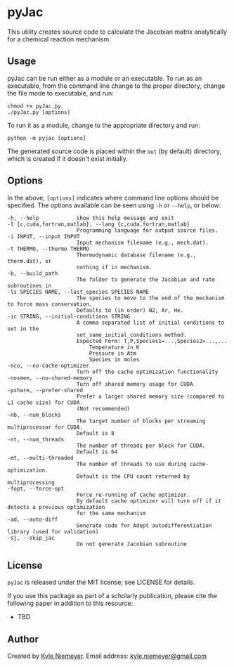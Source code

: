 pyJac
===============

This utility creates source code to calculate the Jacobian matrix analytically for a chemical reaction mechanism.

Usage
-----

pyJac can be run either as a module or an executable. To run as an executable, from the command line change to the proper directory, change the file mode to executable, and run:

    chmod +x pyJac.py
    ./pyJac.py [options]

To run it as a module, change to the appropriate directory and run:

    python -m pyjac [options]

The generated source code is placed within the `out` (by default) directory, which is created if it doesn't exist initially.

Options
-------

In the above, `[options]` indicates where command line options should be specified. The options available can be seen using `-h` or `--help`, or below:

    -h, --help            show this help message and exit
    -l {c,cuda,fortran,matlab}, --lang {c,cuda,fortran,matlab}
                          Programming language for output source files.
    -i INPUT, --input INPUT
                          Input mechanism filename (e.g., mech.dat).
    -t THERMO, --thermo THERMO
                          Thermodynamic database filename (e.g., therm.dat), or
                          nothing if in mechanism.
    -b, --build_path
                          The folder to generate the Jacobian and rate subroutines in
    -ls SPECIES NAME, --last_species SPECIES NAME
                          The species to move to the end of the mechanism to force mass conservation.  
                          Defaults to (in order) N2, Ar, He.
    -ic STRING, --initial-conditions STRING
                          A comma separated list of initial conditions to set in the
                          set_same_initial_conditions method.
                          Expected Form: T,P,Species1=...,Species2=...,...
                              Temperature in K
                              Pressure in Atm
                              Species in moles
    -nco, --no-cache-optimizer
                          Turn off the cache optimization functionality
    -nosmem, --no-shared-memory
                          Turn off shared memory usage for CUDA
    -pshare, --prefer-shared
                          Prefer a larger shared memory size (compared to L1 cache size) for CUDA.  
                          (Not recommended)
    -nb, --num_blocks
                          The target number of blocks per streaming multiprocessor for CUDA.  
                          Default is 8
    -nt, --num_threads
                          The number of threads per block for CUDA.  
                          Default is 64
    -mt, --multi-threaded
                          The number of threads to use during cache-optimization.
                          Default is the CPU count returned by multiprocessing
    -fopt, --force-opt
                          Force re-running of cache optimizer.  
                          By default cache optimizer will turn off if it detects a previous optimization
                          for the same mechanism
    -ad, --auto-diff
                          Generate code for Adept autodifferentiation library (used for validation)
    -sj, --skip_jac
                          Do not generate Jacobian subroutine

License
-------

`pyJac` is released under the MIT license; see LICENSE for details.

If you use this package as part of a scholarly publication, please cite the following paper in addition to this resource:

 * TBD

Author
------

Created by [Kyle Niemeyer](http://kyleniemeyer.com). Email address: [kyle.niemeyer@gmail.com](mailto:kyle.niemeyer@gmail.com)
